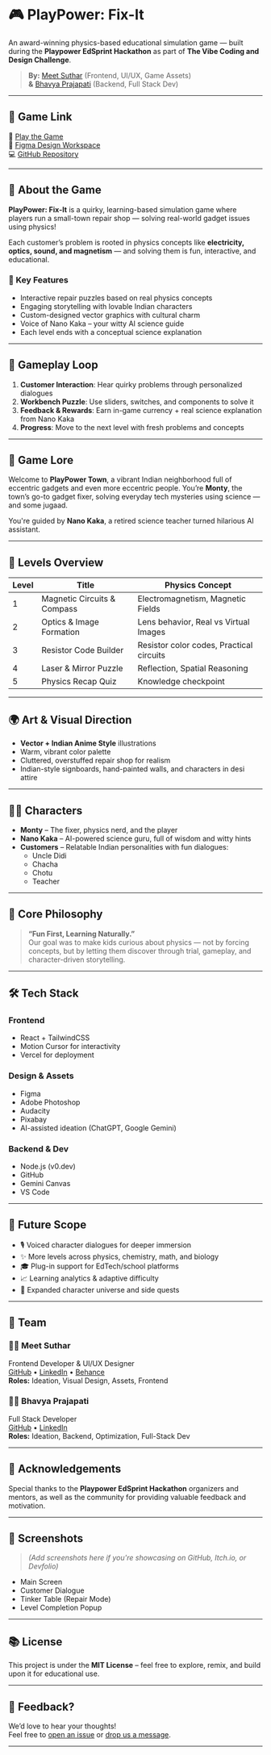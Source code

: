 # 🎮 PlayPower: Fix-It

An award-winning physics-based educational simulation game — built during the **Playpower EdSprint Hackathon** as part of **The Vibe Coding and Design Challenge**.

> **By:** [Meet Suthar](https://www.linkedin.com/in/meet-suthar-03126a257/) (Frontend, UI/UX, Game Assets)  
> **&** [Bhavya Prajapati](https://www.linkedin.com/in/bhavya-prajapati1) (Backend, Full Stack Dev)

---

## 🚀 Game Link

🔗 [Play the Game](https://play-power-fork.vercel.app/)  
🎨 [Figma Design Workspace](https://www.figma.com/design/OhcToOSPda5e7dTJmqb9R4/Play-Power-Labs?node-id=0-1)  
💻 [GitHub Repository](https://github.com/meetsuthar27/play-power)

---

## 🧠 About the Game

**PlayPower: Fix-It** is a quirky, learning-based simulation game where players run a small-town repair shop — solving real-world gadget issues using physics!

Each customer’s problem is rooted in physics concepts like **electricity, optics, sound, and magnetism** — and solving them is fun, interactive, and educational.

### 🌟 Key Features

- Interactive repair puzzles based on real physics concepts
- Engaging storytelling with lovable Indian characters
- Custom-designed vector graphics with cultural charm
- Voice of Nano Kaka – your witty AI science guide
- Each level ends with a conceptual science explanation

---

## 🧩 Gameplay Loop

1. **Customer Interaction**: Hear quirky problems through personalized dialogues
2. **Workbench Puzzle**: Use sliders, switches, and components to solve it
3. **Feedback & Rewards**: Earn in-game currency + real science explanation from Nano Kaka
4. **Progress**: Move to the next level with fresh problems and concepts

---

## 📜 Game Lore

Welcome to **PlayPower Town**, a vibrant Indian neighborhood full of eccentric gadgets and even more eccentric people. You’re **Monty**, the town’s go-to gadget fixer, solving everyday tech mysteries using science — and some jugaad.

You're guided by **Nano Kaka**, a retired science teacher turned hilarious AI assistant.

---

## 🧠 Levels Overview

| Level | Title                       | Physics Concept                          |
| ----- | --------------------------- | ---------------------------------------- |
| 1     | Magnetic Circuits & Compass | Electromagnetism, Magnetic Fields        |
| 2     | Optics & Image Formation    | Lens behavior, Real vs Virtual Images    |
| 3     | Resistor Code Builder       | Resistor color codes, Practical circuits |
| 4     | Laser & Mirror Puzzle       | Reflection, Spatial Reasoning            |
| 5     | Physics Recap Quiz          | Knowledge checkpoint                     |

---

## 🌍 Art & Visual Direction

- **Vector + Indian Anime Style** illustrations
- Warm, vibrant color palette
- Cluttered, overstuffed repair shop for realism
- Indian-style signboards, hand-painted walls, and characters in desi attire

---

## 👨‍🔧 Characters

- **Monty** – The fixer, physics nerd, and the player
- **Nano Kaka** – AI-powered science guru, full of wisdom and witty hints
- **Customers** – Relatable Indian personalities with fun dialogues:
  - Uncle Didi
  - Chacha
  - Chotu
  - Teacher

---

## 🎯 Core Philosophy

> **“Fun First, Learning Naturally.”**  
> Our goal was to make kids curious about physics — not by forcing concepts, but by letting them discover through trial, gameplay, and character-driven storytelling.

---

## 🛠 Tech Stack

### Frontend

- React + TailwindCSS
- Motion Cursor for interactivity
- Vercel for deployment

### Design & Assets

- Figma
- Adobe Photoshop
- Audacity
- Pixabay
- AI-assisted ideation (ChatGPT, Google Gemini)

### Backend & Dev

- Node.js (v0.dev)
- GitHub
- Gemini Canvas
- VS Code

---

## 🌱 Future Scope

- 🎙️ Voiced character dialogues for deeper immersion
- ✨ More levels across physics, chemistry, math, and biology
- 🎓 Plug-in support for EdTech/school platforms
- 📈 Learning analytics & adaptive difficulty
- 👥 Expanded character universe and side quests

---

## 👥 Team

### 🧑‍🎨 Meet Suthar

Frontend Developer & UI/UX Designer  
[GitHub](https://github.com/meetsuthar27) • [LinkedIn](https://www.linkedin.com/in/meet-suthar-03126a257/) • [Behance](https://www.behance.net/meeeetsuthar)  
**Roles:** Ideation, Visual Design, Assets, Frontend

### 🧑‍💻 Bhavya Prajapati

Full Stack Developer  
[GitHub](https://github.com/bhavyagp) • [LinkedIn](https://www.linkedin.com/in/bhavya-prajapati1)  
**Roles:** Ideation, Backend, Optimization, Full-Stack Dev

---

## 🙏 Acknowledgements

Special thanks to the **Playpower EdSprint Hackathon** organizers and mentors, as well as the community for providing valuable feedback and motivation.

---

## 📸 Screenshots

> _(Add screenshots here if you're showcasing on GitHub, Itch.io, or Devfolio)_

- Main Screen
- Customer Dialogue
- Tinker Table (Repair Mode)
- Level Completion Popup

---

## 📚 License

This project is under the **MIT License** – feel free to explore, remix, and build upon it for educational use.

---

## 💬 Feedback?

We’d love to hear your thoughts!  
Feel free to [open an issue](https://github.com/meetsuthar27/play-power/issues) or [drop us a message](https://www.linkedin.com/in/meet-suthar-03126a257/).

---
